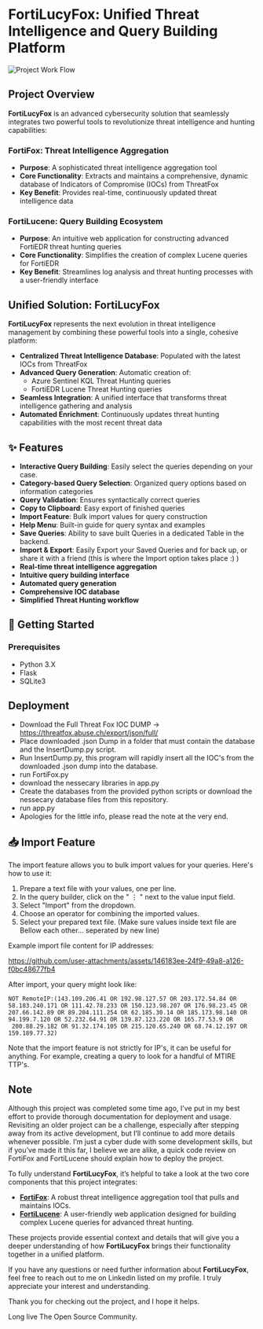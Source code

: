 # FortiLucyFox: Unified Threat Intelligence and Query Building Platform
![Project Work Flow](https://github.com/user-attachments/assets/9468bdf6-a3b7-45ca-9ea1-38e886b2149c)

## Project Overview

**FortiLucyFox** is an advanced cybersecurity solution that seamlessly integrates two powerful tools to revolutionize threat intelligence and hunting capabilities:

### FortiFox: Threat Intelligence Aggregation
- **Purpose**: A sophisticated threat intelligence aggregation tool
- **Core Functionality**: Extracts and maintains a comprehensive, dynamic database of Indicators of Compromise (IOCs) from ThreatFox
- **Key Benefit**: Provides real-time, continuously updated threat intelligence data

### FortiLucene: Query Building Ecosystem
- **Purpose**: An intuitive web application for constructing advanced FortiEDR threat hunting queries
- **Core Functionality**: Simplifies the creation of complex Lucene queries for FortiEDR
- **Key Benefit**: Streamlines log analysis and threat hunting processes with a user-friendly interface

## Unified Solution: FortiLucyFox

**FortiLucyFox** represents the next evolution in threat intelligence management by combining these powerful tools into a single, cohesive platform:

- **Centralized Threat Intelligence Database**: Populated with the latest IOCs from ThreatFox
- **Advanced Query Generation**: Automatic creation of:
  - Azure Sentinel KQL Threat Hunting queries
  - FortiEDR Lucene Threat Hunting queries
- **Seamless Integration**: A unified interface that transforms threat intelligence gathering and analysis
- **Automated Enrichment**: Continuously updates threat hunting capabilities with the most recent threat data


## ✨ Features

- **Interactive Query Building**: Easily select the queries depending on your case.
- **Category-based Query Selection**: Organized query options based on information categories
- **Query Validation**: Ensures syntactically correct queries
- **Copy to Clipboard**: Easy export of finished queries
- **Import Feature**: Bulk import values for query construction
- **Help Menu**: Built-in guide for query syntax and examples
- **Save Queries**: Ability to save built Queries in a dedicated Table in the backend.
- **Import & Export**: Easily Export your Saved Queries and for back up, or share it with a friend (this is where the Import option takes place :) )
- **Real-time threat intelligence aggregation**
- **Intuitive query building interface**
- **Automated query generation**
- **Comprehensive IOC database**
- **Simplified Threat Hunting workflow**



## 🏁 Getting Started

### Prerequisites

- Python 3.X
- Flask
- SQLite3


## Deployment

- Download the Full Threat Fox IOC DUMP -> https://threatfox.abuse.ch/export/json/full/
- Place downloaded .json Dump in a folder that must contain the database and the InsertDump.py script.
- Run InsertDump.py, this program will rapidly insert all the IOC's from the downloaded .json dump into the database.
- run FortiFox.py
- download the nessecary libraries in app.py
- Create the databases from the provided python scripts or download the nessecary database files from this repository.
- run app.py
- Apologies for the little info, please read the note at the very end.

## 📥 Import Feature

The import feature allows you to bulk import values for your queries. Here's how to use it:

1. Prepare a text file with your values, one per line.
2. In the query builder, click on the " ⋮ " next to the value input field.
3. Select "Import" from the dropdown.
4. Choose an operator for combining the imported values.
5. Select your prepared text file. (Make sure values inside text file are Bellow each other... seperated by new line)

Example import file content for IP addresses:


https://github.com/user-attachments/assets/146183ee-24f9-49a8-a126-f0bc48677fb4




After import, your query might look like:
```
NOT RemoteIP:(143.109.206.41 OR 192.98.127.57 OR 203.172.54.84 OR 58.183.240.171 OR 111.42.78.233 OR 150.123.98.207 OR 176.98.23.45 OR 207.66.142.89 OR 89.204.111.254 OR 62.185.30.14 OR 185.173.98.140 OR 94.199.7.120 OR 52.232.64.91 OR 139.87.123.220 OR 165.77.53.9 OR 
 200.88.29.182 OR 91.32.174.105 OR 215.120.65.240 OR 68.74.12.197 OR 159.189.77.32)
```

Note that the import feature is not strictly for IP's, it can be useful for anything. For example, creating a query to look for a handful of MTIRE TTP's.


## Note

Although this project was completed some time ago, I’ve put in my best effort to provide thorough documentation for deployment and usage. Revisiting an older project can be a challenge, especially after stepping away from its active development, but I’ll continue to add more details whenever possible. I’m just a cyber dude with some development skills, but if you’ve made it this far, I believe we are alike, a quick code review on FortiFox and FortiLucene should explain how to deploy the project.

To fully understand **FortiLucyFox**, it’s helpful to take a look at the two core components that this project integrates:

- **[FortiFox](https://github.com/DrPwner/FortiFox)**: A robust threat intelligence aggregation tool that pulls and maintains IOCs.
- **[FortiLucene](https://github.com/DrPwner/FortiLucene)**: A user-friendly web application designed for building complex Lucene queries for advanced threat hunting.

These projects provide essential context and details that will give you a deeper understanding of how **FortiLucyFox** brings their functionality together in a unified platform.

If you have any questions or need further information about **FortiLucyFox**, feel free to reach out to me on Linkedin listed on my profile. I truly appreciate your interest and understanding.

Thank you for checking out the project, and I hope it helps.

Long live The Open Source Community.
